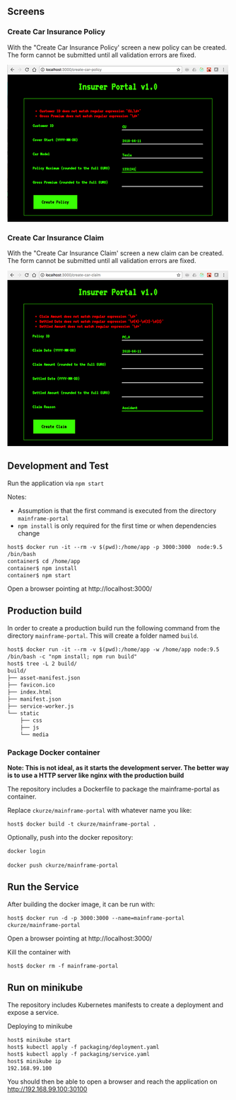 ## Screens

### Create Car Insurance Policy

With the "Create Car Insurance Policy' screen a new policy can be created. The form cannot be submitted until all validation errors are fixed.

![create-car-insurance-policy-screen](doc/create-car-insurance-policy-screen.png)

### Create Car Insurance Claim

With the "Create Car Insurance Claim' screen a new claim can be created. The form cannot be submitted until all validation errors are fixed.

![create-car-insurance-claim-screen](doc/create-car-insurance-claim-screen.png)

## Development and Test

Run the application via `npm start`

Notes:
* Assumption is that the first command is executed from the directory `mainframe-portal`
* `npm install` is only required for the first time or when dependencies change

```
host$ docker run -it --rm -v $(pwd):/home/app -p 3000:3000  node:9.5 /bin/bash
container$ cd /home/app
container$ npm install
container$ npm start
```

Open a browser pointing at http://localhost:3000/

## Production build

In order to create a production build run the following command from the directory `mainframe-portal`. This will create a folder named `build`.

```
host$ docker run -it --rm -v $(pwd):/home/app -w /home/app node:9.5 /bin/bash -c "npm install; npm run build"
host$ tree -L 2 build/
build/
├── asset-manifest.json
├── favicon.ico
├── index.html
├── manifest.json
├── service-worker.js
└── static
    ├── css
    ├── js
    └── media
```

### Package Docker container

**Note: This is not ideal, as it starts the development server. The better way is to use a HTTP server like nginx with the production build**

The repository includes a Dockerfile to package the mainframe-portal as container.

Replace `ckurze/mainframe-portal` with whatever name you like:
```
host$ docker build -t ckurze/mainframe-portal .
```

Optionally, push into the docker repository:
```
docker login

docker push ckurze/mainframe-portal
```

## Run the Service

After building the docker image, it can be run with:
```
host$ docker run -d -p 3000:3000 --name=mainframe-portal ckurze/mainframe-portal
```

Open a browser pointing at http://localhost:3000/

Kill the container with
```
host$ docker rm -f mainframe-portal
```

## Run on minikube

The repository includes Kubernetes manifests to create a deployment and expose a service.

Deploying to minikube
```
host$ minikube start
host$ kubectl apply -f packaging/deployment.yaml
host$ kubectl apply -f packaging/service.yaml
host$ minikube ip
192.168.99.100
```

You should then be able to open a browser and reach the application on http://192.168.99.100:30100



